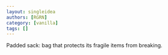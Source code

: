 ```yaml
---
layout: singleidea
authors: [RGRN]
category: [vanilla]
tags: []
---
```

Padded sack: bag that protects its fragile items from breaking.
